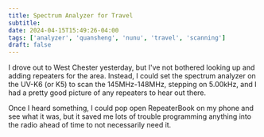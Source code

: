 ```yaml
---
title: Spectrum Analyzer for Travel
subtitle: 
date: 2024-04-15T15:49:26-04:00
tags: ['analyzer', 'quansheng', 'nunu', 'travel', 'scanning']
draft: false
---
```


I drove out to West Chester yesterday,
but I've not bothered looking up
and adding repeaters for the area.
Instead, I could set the spectrum analyzer
on the UV-K6 (or K5)
to scan the 145MHz-148MHz,
stepping on 5.00kHz,
and I had a pretty good picture
of any repeaters to hear out there.

<!--more-->

Once I heard something,
I could pop open RepeaterBook
on my phone and see what it was,
but it saved me lots of trouble
programming anything into the radio
ahead of time to not necessarily need it.
